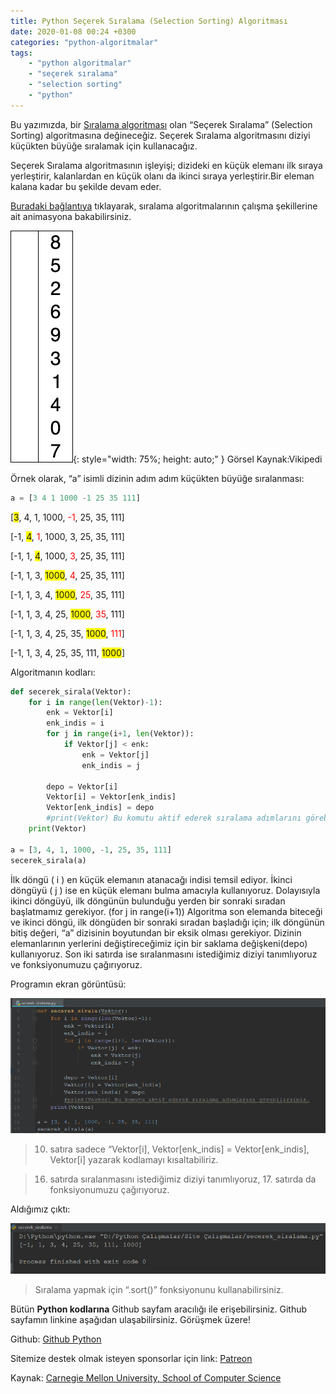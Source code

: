 ```yaml
---
title: Python Seçerek Sıralama (Selection Sorting) Algoritması
date: 2020-01-08 00:24 +0300
categories: "python-algoritmalar"
tags:  
    - "python algoritmalar"
    - "seçerek sıralama"
    - "selection sorting"
    - "python"
---
```


Bu yazımızda, bir [Sıralama algoritması](https://www.kodlamaogreniyorum.com/python-algoritmalar/) olan “Seçerek Sıralama” (Selection Sorting) algoritmasına değineceğiz. Seçerek Sıralama algoritmasını diziyi küçükten büyüğe sıralamak için kullanacağız.

Seçerek Sıralama algoritmasının işleyişi; dizideki en küçük elemanı ilk sıraya yerleştirir, kalanlardan en küçük olanı da ikinci sıraya yerleştirir.Bir eleman kalana kadar bu şekilde devam eder.

[Buradaki bağlantıya](https://www.toptal.com/developers/sorting-algorithms) tıklayarak, sıralama algoritmalarının çalışma şekillerine ait animasyona bakabilirsiniz.

!["Kaynak: Vikipedi"](/assets/img/matlab/matlab51.gif){: style="width: 75%; height: auto;" }  Görsel Kaynak:Vikipedi

Örnek olarak, “a” isimli dizinin adım adım küçükten büyüğe sıralanması:

```python
a = [3 4 1 1000 -1 25 35 111]
```

[<span style="background-color: yellow;">3</span>, 4, 1, 1000, <span style="color: red;">-1</span>, 25, 35, 111]

[-1, <span style="background-color: yellow;">4</span>, <span style="color: red;">1</span>, 1000, 3, 25, 35, 111]

[-1, 1, <span style="background-color: yellow;">4</span>, 1000, <span style="color: red;">3</span>, 25, 35, 111]

[-1, 1, 3, <span style="background-color: yellow;">1000</span>, <span style="color: red;">4</span>, 25, 35, 111]

[-1, 1, 3, 4, <span style="background-color: yellow;">1000</span>, <span style="color: red;">25</span>, 35, 111]

[-1, 1, 3, 4, 25, <span style="background-color: yellow;">1000</span>, <span style="color: red;">35</span>, 111]

[-1, 1, 3, 4, 25, 35, <span style="background-color: yellow;">1000</span>, <span style="color: red;">111</span>]

[-1, 1, 3, 4, 25, 35, 111, <span style="background-color: yellow;">1000</span>]


Algoritmanın kodları:

```python
def secerek_sirala(Vektor):
    for i in range(len(Vektor)-1):
        enk = Vektor[i]
        enk_indis = i
        for j in range(i+1, len(Vektor)):
            if Vektor[j] < enk:
                enk = Vektor[j]
                enk_indis = j

        depo = Vektor[i]
        Vektor[i] = Vektor[enk_indis]
        Vektor[enk_indis] = depo
        #print(Vektor) Bu komutu aktif ederek sıralama adımlarını görebilirsiniz.
    print(Vektor)

a = [3, 4, 1, 1000, -1, 25, 35, 111]
secerek_sirala(a)
```

İlk döngü ( i ) en küçük elemanın atanacağı indisi temsil ediyor. İkinci döngüyü ( j ) ise en küçük elemanı bulma amacıyla kullanıyoruz. Dolayısıyla ikinci döngüyü, ilk döngünün bulunduğu yerden bir sonraki sıradan başlatmamız gerekiyor. (for j in range(i+1)) Algoritma son elemanda biteceği ve ikinci döngü, ilk döngüden bir sonraki sıradan başladığı için; ilk döngünün bitiş değeri, “a” dizisinin boyutundan bir eksik olması gerekiyor. Dizinin elemanlarının yerlerini değiştireceğimiz için bir saklama değişkeni(depo) kullanıyoruz. Son iki satırda ise  sıralanmasını istediğimiz diziyi tanımlıyoruz ve fonksiyonumuzu çağırıyoruz. 

Programın ekran görüntüsü:

![](/assets/img/python/python63.png)

> 10. satıra sadece “Vektor[i], Vektor[enk_indis] = Vektor[enk_indis], Vektor[i] yazarak kodlamayı kısaltabiliriz.

> 16. satırda sıralanmasını istediğimiz diziyi tanımlıyoruz, 17. satırda da fonksiyonumuzu çağırıyoruz.

Aldığımız çıktı:

![](/assets/img/python/python64.png)

> Sıralama yapmak için “.sort()” fonksiyonunu kullanabilirsiniz.

Bütün **Python kodlarına** Github sayfam aracılığı ile erişebilirsiniz. Github sayfamın linkine aşağıdan ulaşabilirsiniz. Görüşmek üzere!

Github: [Github Python](https://github.com/TunahanBilgic/kodlamaogreniyorum/tree/main/python)

Sitemize destek olmak isteyen sponsorlar için link: [Patreon](https://patreon.com/tunahanbilgic)

Kaynak: [Carnegie Mellon University, School of Computer Science](https://www.cs.cmu.edu/~adamchik/15-121/lectures/Sorting%20Algorithms/sorting.html)